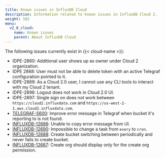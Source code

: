 ```yaml
---
title: Known issues in InfluxDB Cloud
description: Information related to known issues in InfluxDB Cloud 2.
weight: 102
menu:
  v2_0_cloud:
    name: Known issues
    parent: About InfluxDB Cloud
---
```


The following issues currently exist in {{< cloud-name >}}:

- IDPE-2860: Additional user shows up as owner under Cloud 2 organization.
- IDPE 2868: User must not be able to delete token with an active Telegraf configuration pointed to it.
- IDPE-2869: As a Cloud 2.0 user, I cannot use any CLI tools to interact with my Cloud 2 tenant.
- IDPE-2896: Logout does not work in Cloud 2.0 UI.
- IDPE-2897: Single sign on does not work between `https://cloud2.influxdata.com`
  and `https://us-west-2-1.aws.cloud2.influxdata.com`.
- [TELEGRAF-5600](https://github.com/influxdata/telegraf/issues/5600): Improve error message in Telegraf when bucket it's reporting to is not found.
- [INFLUXDB-12686](https://github.com/influxdata/influxdb/issues/12686): Unable to copy error message from UI.
- [INFLUXDB-12690](https://github.com/influxdata/influxdb/issues/12690): Impossible to change a task from `every` to `cron`.
- [INFLUXDB-12688](https://github.com/influxdata/influxdb/issues/12688): Create bucket switching between periodically and never fails to create bucket.
- [INFLUXDB-12687](https://github.com/influxdata/influxdb/issues/12687): Create org should display only for the create org permission.
